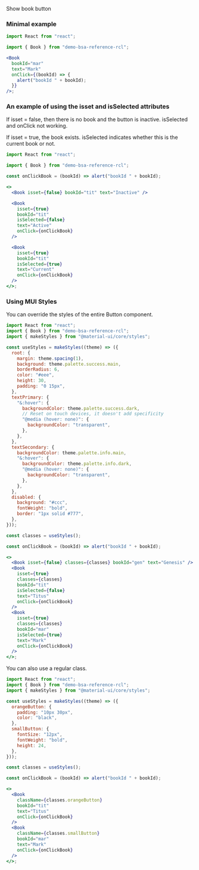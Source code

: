 Show book button

### Minimal example

```jsx
import React from "react";

import { Book } from "demo-bsa-reference-rcl";

<Book
  bookId="mar"
  text="Mark"
  onClick={(bookId) => {
    alert("bookId " + bookId);
  }}
/>;
```

### An example of using the isset and isSelected attributes

If isset = false, then there is no book and the button is inactive. isSelected and onClick not working.

If isset = true, the book exists. isSelected indicates whether this is the current book or not.

```jsx
import React from "react";

import { Book } from "demo-bsa-reference-rcl";

const onClickBook = (bookId) => alert("bookId " + bookId);

<>
  <Book isset={false} bookId="tit" text="Inactive" />

  <Book
    isset={true}
    bookId="tit"
    isSelected={false}
    text="Active"
    onClick={onClickBook}
  />

  <Book
    isset={true}
    bookId="tit"
    isSelected={true}
    text="Current"
    onClick={onClickBook}
  />
</>;
```

### Using MUI Styles

You can override the styles of the entire Button component.

```jsx
import React from "react";
import { Book } from "demo-bsa-reference-rcl";
import { makeStyles } from "@material-ui/core/styles";

const useStyles = makeStyles((theme) => ({
  root: {
    margin: theme.spacing(1),
    background: theme.palette.success.main,
    borderRadius: 6,
    color: "#eee",
    height: 30,
    padding: "0 15px",
  },
  textPrimary: {
    "&:hover": {
      backgroundColor: theme.palette.success.dark,
      // Reset on touch devices, it doesn't add specificity
      "@media (hover: none)": {
        backgroundColor: "transparent",
      },
    },
  },
  textSecondary: {
    backgroundColor: theme.palette.info.main,
    "&:hover": {
      backgroundColor: theme.palette.info.dark,
      "@media (hover: none)": {
        backgroundColor: "transparent",
      },
    },
  },
  disabled: {
    background: "#ccc",
    fontWeight: "bold",
    border: "1px solid #777",
  },
}));

const classes = useStyles();

const onClickBook = (bookId) => alert("bookId " + bookId);

<>
  <Book isset={false} classes={classes} bookId="gen" text="Genesis" />
  <Book
    isset={true}
    classes={classes}
    bookId="tit"
    isSelected={false}
    text="Titus"
    onClick={onClickBook}
  />
  <Book
    isset={true}
    classes={classes}
    bookId="mar"
    isSelected={true}
    text="Mark"
    onClick={onClickBook}
  />
</>;
```

You can also use a regular class.

```jsx
import React from "react";
import { Book } from "demo-bsa-reference-rcl";
import { makeStyles } from "@material-ui/core/styles";

const useStyles = makeStyles((theme) => ({
  orangeButton: {
    padding: "10px 30px",
    color: "black",
  },
  smallButton: {
    fontSize: "12px",
    fontWeight: "bold",
    height: 24,
  },
}));

const classes = useStyles();

const onClickBook = (bookId) => alert("bookId " + bookId);

<>
  <Book
    className={classes.orangeButton}
    bookId="tit"
    text="Titus"
    onClick={onClickBook}
  />
  <Book
    className={classes.smallButton}
    bookId="mar"
    text="Mark"
    onClick={onClickBook}
  />
</>;
```
